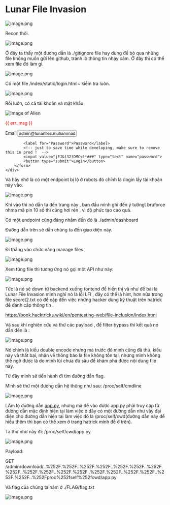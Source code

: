 # Lunar File Invasion

![image.png](attachment:2ec62fe6-9bcf-43a0-b8a3-ab79237516dd:image.png)

Recon thôi.

![image.png](attachment:38dbd14f-70c5-4972-8ec6-a450274cb97a:image.png)

Ở đây ta thấy một đường dẫn là ./gitignore file hay dùng để bỏ qua những file không muốn gửi lên github, tránh lộ thông tin nhạy cảm. Ở đây thì có thể xem file đó làm gì.

![image.png](attachment:e5f90fbc-428d-4466-b159-1741623f5788:image.png)

Có một file /index/static/login.html~ kiểm tra luôn.

![image.png](attachment:28e777b9-47fb-4e1e-a663-1c00325f3cbe:image.png)

Rồi luôn, có cả tài khoản và mật khẩu:

<div>
<img src="" alt="Image of Alien">
<form action="{{url_for('index.login')}}" method="POST">
<!-- TODO: use proper clean CSS stylesheets bruh -->
<p style="color: red;"> {{ err_msg }} </p>
<input type="hidden" name="csrf_token" value="{{ csrf_token() }}" />
<label for="Email">Email</label>
<input value="admin@lunarfiles.muhammadali" type="text" name="email">

```
        <label for="Password">Password</label>
        <!-- just to save time while developing, make sure to remove this in prod !  -->
        <input value="jEJ&(32)DMC<!*###" type="text" name="password">
        <button type="submit">Login</button>
    </form>
</div>

```

Và hãy nhớ là có một endpoint bị lộ ở robots đó chính là /login lấy tài khoản này vào.

![image.png](attachment:c1bd5554-1ad8-4330-9f69-b2d990ed8b3f:image.png)

Khi vào thì nó dẫn ta đến trang này , ban đầu mình ghĩ đến ý tưởngt bruforce nhma mã pin 10 số thì cũng hơi rén , vì độ phức tạo cao quá.

Có một endpoint cũng đáng nhắm đến đó là ./admin/dashboard

Đường dẫn trên sẽ dẫn chúng ta đến giao diện này.

![image.png](attachment:2b4b7c37-0d0b-4fca-b5be-b5e7131efe2d:image.png)

Đi thẳng vào chức năng manage files.

![image.png](attachment:77ac872c-f7bf-4770-a96f-80860e663f0b:image.png)

Xem từng file thì tương ứng nó gọi một API như này:

![image.png](attachment:a8f220dc-a334-4bfe-b80d-dcef76bea857:image.png)

Tức là nó sẽ down từ backend xuống fontend để hiển thị và như đề bài là Lunar File Invasion mình nghĩ nó là lỗi LFI , đây có thể là hint, hơn nữa trong file secret2.txt có đề cập đến việc những hacker dùng kỹ thuật trên hatrick để đánh cắp thông tin .

https://book.hacktricks.wiki/en/pentesting-web/file-inclusion/index.html

Và sau khi nghiên cứu và thử các payload , để filter bypass thì kết quả nó dẫn đến là :

![image.png](attachment:34bdc267-d9f6-4f13-ab89-16f43937b9da:image.png)

Nó chính là kiểu double encode nhưng mà trước đó mình cũng đã thử, kiểu này và thất bại, nhận về thông báo là file không tồn tại, nhưng mình không thể ngờ được là do mình lùi chưa đủ sâu để khám phá được nội dung file này.

Từ đây mình sẽ tiến hành đi tìm đường dẫn flag.

Mình sẽ thử một đường dẫn hệ thông như sau: /proc/self/cmdline

![image.png](attachment:3820be24-dba1-425c-b330-d1b65aa71f12:image.png)

LÀm lộ đường dẫn [app.py](http://app.py), nhưng mà để vào được app.py phải truy cập từ đường dẫn mặc định hiện tại làm việc ở đây có một đường dẫn như vậy đại diện cho đường dẫn hiện tại làm việc đó là /proc/self/cwd(đường dẫn này để hiểu thêm thì bạn có thể xem ở trang hatrick mình để ở trên).

Ta thử như này đi: /proc/self/cwd/app.py

![image.png](attachment:d11efe91-a625-4881-8325-772c1cc65cd2:image.png)

Payload:

GET /admin/download/..%252F.%252F..%252F.%252F..%252F.%252F..%252F.%252F..%252F.%252F..%252F.%252F..%252F.%252F..%252F.%252F..%252F.%252F..%252Fproc%252fself%252fcwd/app.py

Và flag của chúng ta nằm ở ./FLAG/flag.txt

![image.png](attachment:50655e0e-15ad-4756-a118-675d0945a448:image.png)